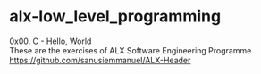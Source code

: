 # alx-low_level_programming
0x00. C - Hello, World </br>
These are the exercises of ALX Software Engineering Programme
https://github.com/sanusiemmanuel/ALX-Header</br></br>